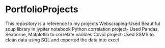 # PortfolioProjects
This repository is a reference to my projects 
Webscraping-Used Beautiful soup library in jypiter notebook 
Python correlation project- Used Pandas, Seaborne, Matplotlib to correlate varibles
Covid project-Used SSMS to clean data using SQL and exported the data into excel 
